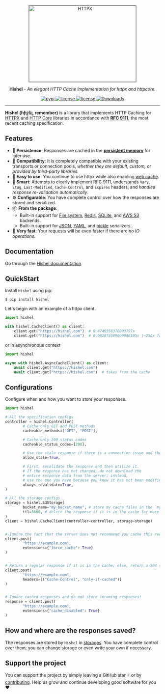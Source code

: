 <p align="center" class="logo">
    <div align="center">
        <a href=""><img width="350" height="250" src="https://raw.githubusercontent.com/karpetrosyan/hishel/master/docs/static/Shelkopryad_350x250_yellow.png" alt='HTTPX'></a>
    </div>
</p>


<p align="center"><strong>Hishel</strong> <em>- An elegant HTTP Cache implementation for httpx and httpcore.</em></p>

<p align="center">

  <a href="https://pypi.org/project/hishel">
      <img src="https://img.shields.io/pypi/v/hishel.svg" alt="pypi">
  </a>

  <a href="https://img.shields.io/pypi/l/hishel">
      <img src="https://img.shields.io/pypi/l/hishel" alt="license">
  </a>

  <a href="https://img.shields.io/codecov/c/github/karpetrosyan/hishel">
      <img src="https://img.shields.io/codecov/c/github/karpetrosyan/hishel" alt="license">
  </a>

  <a href="https://github.com/karpetrosyan/hishel">
      <img src="https://img.shields.io/pypi/dm/hishel.svg" alt="Downloads">
  </a>
</p>

-----

**Hishel (հիշել, remember)** is a library that implements HTTP Caching for [HTTPX](https://github.com/encode/httpx) and [HTTP Core](https://github.com/encode/httpcore) libraries in accordance with [**RFC 9111**](https://www.rfc-editor.org/rfc/rfc9111.html), the most recent caching specification.

## Features

- 💾 **Persistence**: Responses are cached in the [**persistent memory**](https://en.m.wikipedia.org/wiki/Persistent_memory) for later use.
- 🤲 **Compatibility**: It is completely compatible with your existing transports or connection pools, *whether they are default, custom, or provided by third-party libraries.*
- 🤗 **Easy to use**: You continue to use httpx while also enabling [web cache](https://en.wikipedia.org/wiki/Web_cache).
- 🧠 **Smart**: Attempts to clearly implement RFC 9111, understands `Vary`, `Etag`, `Last-Modified`,  `Cache-Control`, and `Expires` headers, and *handles response re-validation automatically*.
- ⚙️  **Configurable**: You have complete control over how the responses are stored and serialized.
- 📦 **From the package**:
    - Built-in support for [File system](https://en.wikipedia.org/wiki/File_system), [Redis](https://en.wikipedia.org/wiki/Redis), [SQLite](https://en.wikipedia.org/wiki/SQLite), and [AWS S3](https://aws.amazon.com/s3/) backends.
    - Built-in support for [JSON](https://en.wikipedia.org/wiki/JSON), [YAML](https://en.wikipedia.org/wiki/YAML), and [pickle](https://docs.python.org/3/library/pickle.html) serializers.
- 🚀 **Very fast**: Your requests will be even faster if there are *no IO operations*.

## Documentation
Go through the [Hishel documentation](https://hishel.com).

## QuickStart

Install `Hishel` using pip:
``` shell
$ pip install hishel
```

Let's begin with an example of a httpx client.

```python
import hishel

with hishel.CacheClient() as client:
    client.get("https://hishel.com")  # 0.4749558370003797s
    client.get("https://hishel.com")  # 0.002873589000046195s (~250x faster!)
```

or in asynchronous context

```python
import hishel

async with hishel.AsyncCacheClient() as client:
    await client.get("https://hishel.com")
    await client.get("https://hishel.com")  # takes from the cache
```

## Configurations

Configure when and how you want to store your responses.

```python
import hishel

# All the specification configs
controller = hishel.Controller(
        # Cache only GET and POST methods
        cacheable_methods=["GET", "POST"],

        # Cache only 200 status codes
        cacheable_status_codes=[200],

        # Use the stale response if there is a connection issue and the new response cannot be obtained.
        allow_stale=True,

        # First, revalidate the response and then utilize it.
        # If the response has not changed, do not download the
        # entire response data from the server; instead,
        # use the one you have because you know it has not been modified.
        always_revalidate=True,
)

# All the storage configs
storage = hishel.S3Storage(
        bucket_name="my_bucket_name", # store my cache files in the `my_bucket_name` bucket
        ttl=3600, # delete the response if it is in the cache for more than an hour
)
client = hishel.CacheClient(controller=controller, storage=storage)


# Ignore the fact that the server does not recommend you cache this request!
client.post(
        "https://example.com",
        extensions={"force_cache": True}
)


# Return a regular response if it is in the cache; else, return a 504 status code. DO NOT SEND A REQUEST!
client.post(
        "https://example.com",
        headers=[("Cache-Control", "only-if-cached")]
)


# Ignore cached responses and do not store incoming responses!
response = client.post(
        "https://example.com",
        extensions={"cache_disabled": True}
)
```

## How and where are the responses saved?

The responses are stored by `Hishel` in [storages](https://hishel.com/userguide/#storages).
You have complete control over them; you can change storage or even write your own if necessary.


## Support the project

You can support the project by simply leaving a GitHub star ⭐ or by [contributing](https://hishel.com/contributing/).
Help us grow and continue developing good software for you ❤️

